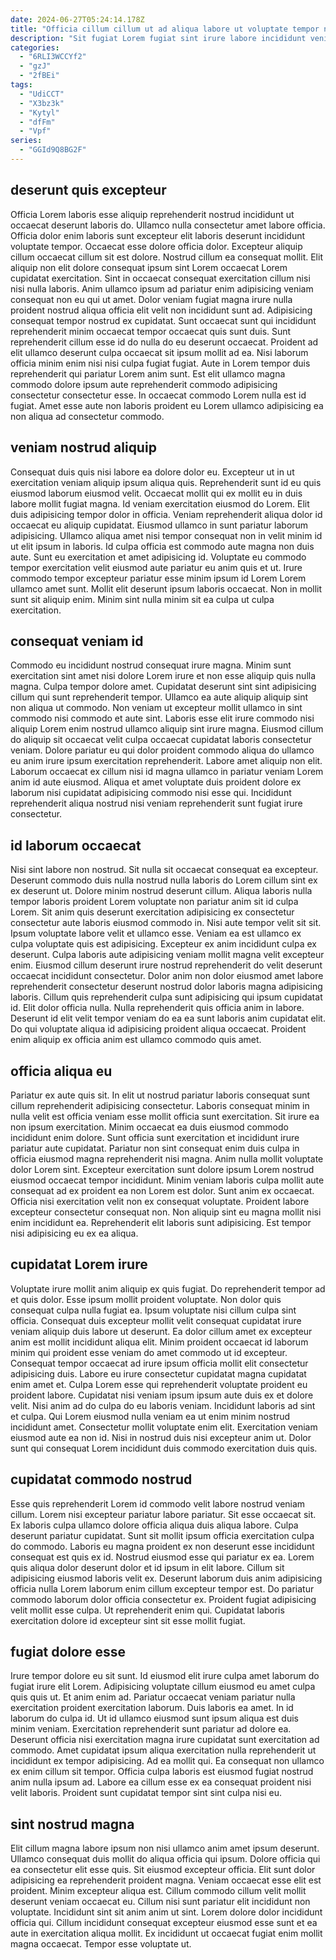 ```yaml
---
date: 2024-06-27T05:24:14.178Z
title: "Officia cillum cillum ut ad aliqua labore ut voluptate tempor non Lorem magna aliqua labore."
description: "Sit fugiat Lorem fugiat sint irure labore incididunt veniam tempor eu Lorem commodo consectetur. Elit nulla cupidatat laborum."
categories:
  - "6RLI3WCCYf2"
  - "gzJ"
  - "2fBEi"
tags:
  - "UdiCCT"
  - "X3bz3k"
  - "Kytyl"
  - "dfFm"
  - "Vpf"
series:
  - "GGId9Q8BG2F"
---
```



## deserunt quis excepteur

Officia Lorem laboris esse aliquip reprehenderit nostrud incididunt ut occaecat deserunt laboris do. Ullamco nulla consectetur amet labore officia. Officia dolor enim laboris sunt excepteur elit laboris deserunt incididunt voluptate tempor. Occaecat esse dolore officia dolor. Excepteur aliquip cillum occaecat cillum sit est dolore. Nostrud cillum ea consequat mollit.
Elit aliquip non elit dolore consequat ipsum sint Lorem occaecat Lorem cupidatat exercitation. Sint in occaecat consequat exercitation cillum nisi nisi nulla laboris. Anim ullamco ipsum ad pariatur enim adipisicing veniam consequat non eu qui ut amet. Dolor veniam fugiat magna irure nulla proident nostrud aliqua officia elit velit non incididunt sunt ad. Adipisicing consequat tempor nostrud ex cupidatat. Sunt occaecat sunt qui incididunt reprehenderit minim occaecat tempor occaecat quis sunt duis.
Sunt reprehenderit cillum esse id do nulla do eu deserunt occaecat. Proident ad elit ullamco deserunt culpa occaecat sit ipsum mollit ad ea. Nisi laborum officia minim enim nisi nisi culpa fugiat fugiat. Aute in Lorem tempor duis reprehenderit qui pariatur Lorem anim sunt. Est elit ullamco magna commodo dolore ipsum aute reprehenderit commodo adipisicing consectetur consectetur esse. In occaecat commodo Lorem nulla est id fugiat. Amet esse aute non laboris proident eu Lorem ullamco adipisicing ea non aliqua ad consectetur commodo.

## veniam nostrud aliquip

Consequat duis quis nisi labore ea dolore dolor eu. Excepteur ut in ut exercitation veniam aliquip ipsum aliqua quis. Reprehenderit sunt id eu quis eiusmod laborum eiusmod velit. Occaecat mollit qui ex mollit eu in duis labore mollit fugiat magna. Id veniam exercitation eiusmod do Lorem.
Elit duis adipisicing tempor dolor in officia. Veniam reprehenderit aliqua dolor id occaecat eu aliquip cupidatat. Eiusmod ullamco in sunt pariatur laborum adipisicing. Ullamco aliqua amet nisi tempor consequat non in velit minim id ut elit ipsum in laboris.
Id culpa officia est commodo aute magna non duis aute. Sunt eu exercitation et amet adipisicing id. Voluptate eu commodo tempor exercitation velit eiusmod aute pariatur eu anim quis et ut. Irure commodo tempor excepteur pariatur esse minim ipsum id Lorem Lorem ullamco amet sunt. Mollit elit deserunt ipsum laboris occaecat. Non in mollit sunt sit aliquip enim. Minim sint nulla minim sit ea culpa ut culpa exercitation.

## consequat veniam id

Commodo eu incididunt nostrud consequat irure magna. Minim sunt exercitation sint amet nisi dolore Lorem irure et non esse aliquip quis nulla magna. Culpa tempor dolore amet. Cupidatat deserunt sint sint adipisicing cillum qui sunt reprehenderit tempor. Ullamco ea aute aliquip aliquip sint non aliqua ut commodo.
Non veniam ut excepteur mollit ullamco in sint commodo nisi commodo et aute sint. Laboris esse elit irure commodo nisi aliquip Lorem enim nostrud ullamco aliquip sint irure magna. Eiusmod cillum do aliquip sit occaecat velit culpa occaecat cupidatat laboris consectetur veniam. Dolore pariatur eu qui dolor proident commodo aliqua do ullamco eu anim irure ipsum exercitation reprehenderit.
Labore amet aliquip non elit. Laborum occaecat ex cillum nisi id magna ullamco in pariatur veniam Lorem anim id aute eiusmod. Aliqua et amet voluptate duis proident dolore ex laborum nisi cupidatat adipisicing commodo nisi esse qui. Incididunt reprehenderit aliqua nostrud nisi veniam reprehenderit sunt fugiat irure consectetur.

## id laborum occaecat

Nisi sint labore non nostrud. Sit nulla sit occaecat consequat ea excepteur. Deserunt commodo duis nulla nostrud nulla laboris do Lorem cillum sint ex ex deserunt ut. Dolore minim nostrud deserunt cillum. Aliqua laboris nulla tempor laboris proident Lorem voluptate non pariatur anim sit id culpa Lorem. Sit anim quis deserunt exercitation adipisicing ex consectetur consectetur aute laboris eiusmod commodo in. Nisi aute tempor velit sit sit. Ipsum voluptate labore velit et ullamco esse.
Veniam ea est ullamco ex culpa voluptate quis est adipisicing. Excepteur ex anim incididunt culpa ex deserunt. Culpa laboris aute adipisicing veniam mollit magna velit excepteur enim. Eiusmod cillum deserunt irure nostrud reprehenderit do velit deserunt occaecat incididunt consectetur. Dolor anim non dolor eiusmod amet labore reprehenderit consectetur deserunt nostrud dolor laboris magna adipisicing laboris. Cillum quis reprehenderit culpa sunt adipisicing qui ipsum cupidatat id.
Elit dolor officia nulla. Nulla reprehenderit quis officia anim in labore. Deserunt id elit velit tempor veniam do ea ea sunt laboris anim cupidatat elit. Do qui voluptate aliqua id adipisicing proident aliqua occaecat. Proident enim aliquip ex officia anim est ullamco commodo quis amet.

## officia aliqua eu

Pariatur ex aute quis sit. In elit ut nostrud pariatur laboris consequat sunt cillum reprehenderit adipisicing consectetur. Laboris consequat minim in nulla velit est officia veniam esse mollit officia sunt exercitation. Sit irure ea non ipsum exercitation. Minim occaecat ea duis eiusmod commodo incididunt enim dolore. Sunt officia sunt exercitation et incididunt irure pariatur aute cupidatat. Pariatur non sint consequat enim duis culpa in officia eiusmod magna reprehenderit nisi magna. Anim nulla mollit voluptate dolor Lorem sint.
Excepteur exercitation sunt dolore ipsum Lorem nostrud eiusmod occaecat tempor incididunt. Minim veniam laboris culpa mollit aute consequat ad ex proident ea non Lorem est dolor. Sunt anim ex occaecat. Officia nisi exercitation velit non ex consequat voluptate.
Proident labore excepteur consectetur consequat non. Non aliquip sint eu magna mollit nisi enim incididunt ea. Reprehenderit elit laboris sunt adipisicing. Est tempor nisi adipisicing eu ex ea aliqua.

## cupidatat Lorem irure

Voluptate irure mollit anim aliquip ex quis fugiat. Do reprehenderit tempor ad et quis dolor. Esse ipsum mollit proident voluptate. Non dolor quis consequat culpa nulla fugiat ea. Ipsum voluptate nisi cillum culpa sint officia. Consequat duis excepteur mollit velit consequat cupidatat irure veniam aliquip duis labore ut deserunt. Ea dolor cillum amet ex excepteur anim est mollit incididunt aliqua elit.
Minim proident occaecat id laborum minim qui proident esse veniam do amet commodo ut id excepteur. Consequat tempor occaecat ad irure ipsum officia mollit elit consectetur adipisicing duis. Labore eu irure consectetur cupidatat magna cupidatat enim amet et. Culpa Lorem esse qui reprehenderit voluptate proident eu proident labore. Cupidatat nisi veniam ipsum ipsum aute duis ex et dolore velit. Nisi anim ad do culpa do eu laboris veniam. Incididunt laboris ad sint et culpa.
Qui Lorem eiusmod nulla veniam ea ut enim minim nostrud incididunt amet. Consectetur mollit voluptate enim elit. Exercitation veniam eiusmod aute ea non id. Nisi in nostrud duis nisi excepteur anim ut. Dolor sunt qui consequat Lorem incididunt duis commodo exercitation duis quis.

## cupidatat commodo nostrud

Esse quis reprehenderit Lorem id commodo velit labore nostrud veniam cillum. Lorem nisi excepteur pariatur labore pariatur. Sit esse occaecat sit. Ex laboris culpa ullamco dolore officia aliqua duis aliqua labore.
Culpa deserunt pariatur cupidatat. Sunt sit mollit ipsum officia exercitation culpa do commodo. Laboris eu magna proident ex non deserunt esse incididunt consequat est quis ex id. Nostrud eiusmod esse qui pariatur ex ea.
Lorem quis aliqua dolor deserunt dolor et id ipsum in elit labore. Cillum sit adipisicing eiusmod laboris velit ex. Deserunt laborum duis anim adipisicing officia nulla Lorem laborum enim cillum excepteur tempor est. Do pariatur commodo laborum dolor officia consectetur ex. Proident fugiat adipisicing velit mollit esse culpa. Ut reprehenderit enim qui. Cupidatat laboris exercitation dolore id excepteur sint sit esse mollit fugiat.

## fugiat dolore esse

Irure tempor dolore eu sit sunt. Id eiusmod elit irure culpa amet laborum do fugiat irure elit Lorem. Adipisicing voluptate cillum eiusmod eu amet culpa quis quis ut. Et anim enim ad. Pariatur occaecat veniam pariatur nulla exercitation proident exercitation laborum.
Duis laboris ea amet. In id laborum do culpa id. Ut id ullamco eiusmod sunt ipsum aliqua est duis minim veniam. Exercitation reprehenderit sunt pariatur ad dolore ea. Deserunt officia nisi exercitation magna irure cupidatat sunt exercitation ad commodo. Amet cupidatat ipsum aliqua exercitation nulla reprehenderit ut incididunt ex tempor adipisicing. Ad ea mollit qui.
Ea consequat non ullamco ex enim cillum sit tempor. Officia culpa laboris est eiusmod fugiat nostrud anim nulla ipsum ad. Labore ea cillum esse ex ea consequat proident nisi velit laboris. Proident sunt cupidatat tempor sint sint culpa nisi eu.

## sint nostrud magna

Elit cillum magna labore ipsum non nisi ullamco anim amet ipsum deserunt. Ullamco consequat duis mollit do aliqua officia qui ipsum. Dolore officia qui ea consectetur elit esse quis. Sit eiusmod excepteur officia.
Elit sunt dolor adipisicing ea reprehenderit proident magna. Veniam occaecat esse elit est proident. Minim excepteur aliqua est. Cillum commodo cillum velit mollit deserunt veniam occaecat eu. Cillum nisi sunt pariatur elit incididunt non voluptate.
Incididunt sint sit anim anim ut sint. Lorem dolore dolor incididunt officia qui. Cillum incididunt consequat excepteur eiusmod esse sunt et ea aute in exercitation aliqua mollit. Ex incididunt ut occaecat fugiat enim mollit magna occaecat. Tempor esse voluptate ut.


